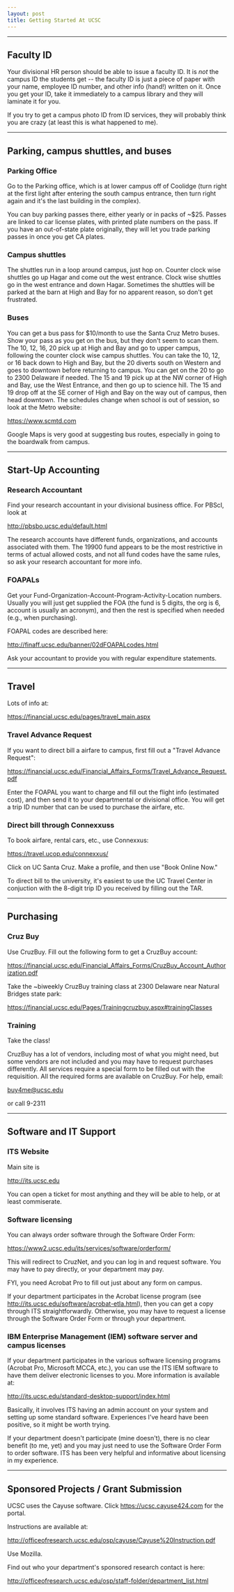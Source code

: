 ```yaml
---
layout: post
title: Getting Started At UCSC
---
```


---

Faculty ID
----------

Your divisional HR person should be able to issue a faculty ID. It is *not* the campus ID the students get -- the faculty ID is just a piece of paper with your name, employee ID number, and other info (hand!) written on it. Once you get your ID, take it immediately to a campus library and they will laminate it for you.

If you try to get a campus photo ID from ID services, they will probably think you are crazy (at least this is what happened to me).

***

Parking, campus shuttles, and buses
-----------------------------------

### Parking Office ###

Go to the Parking office, which is at lower campus off of Coolidge (turn right at the first light after entering the south campus entrance, then turn right again and it's the last building in the complex).

You can buy parking passes there, either yearly or in packs of ~$25. Passes are linked to car license plates, with printed plate numbers on the pass. If you have an out-of-state plate originally, they will let you trade parking passes in once you get CA plates.

### Campus shuttles ###

The shuttles run in a loop around campus, just hop on. Counter clock wise shuttles go up Hagar and come out the west entrance. Clock wise shuttles go in the west entrance and down Hagar. Sometimes the shuttles will be parked at the barn at High and Bay for no apparent reason, so don't get frustrated.

### Buses ###

You can get a bus pass for $10/month to use the Santa Cruz Metro buses. Show your pass as you get on the bus, but they don't seem to scan them. The 10, 12, 16, 20 pick up at High and Bay and go to upper campus, following the counter clock wise campus shuttles. You can take the 10, 12, or 16 back down to High and Bay, but the 20 diverts south on Western and goes to downtown before returning to campus. You can get on the 20 to go to 2300 Delaware if needed. The 15 and 19 pick up at the NW corner of High and Bay, use the West Entrance, and then go up to science hill.  The 15 and 19 drop off at the SE corner of High and Bay on the way out of campus, then head downtown. The schedules change when school is out of session, so look at the Metro website:

<https://www.scmtd.com>

Google Maps is very good at suggesting bus routes, especially in going to the boardwalk from campus.

***


Start-Up Accounting
-------------------

### Research Accountant ###

Find your research accountant in your divisional business office.  For PBScI, look at 

<http://pbsbo.ucsc.edu/default.html>

The research accounts have different funds, organizations, and accounts associated with them. The 19900 fund appears to be the most restrictive in terms of actual allowed costs, and not all fund codes have the same rules, so ask your research accountant for more info.

### FOAPALs ###

Get your Fund-Organization-Account-Program-Activity-Location numbers.  Usually you will just get supplied the FOA (the fund is 5 digits, the org is 6, account is usually an acronym), and then the rest is specified when needed (e.g., when purchasing).

FOAPAL codes are described here:

<http://finaff.ucsc.edu/banner/02dFOAPALcodes.html>

Ask your accountant to provide you with regular expenditure statements.


***


Travel
------

Lots of info at:

<https://financial.ucsc.edu/pages/travel_main.aspx>

### Travel Advance Request ###

If you want to direct bill a airfare to campus, first fill out a "Travel Advance Request":

<https://financial.ucsc.edu/Financial_Affairs_Forms/Travel_Advance_Request.pdf>

Enter the FOAPAL you want to charge and fill out the flight info (estimated cost), and then send it to your departmental or divisional office. You will get a trip ID number that can be used to purchase the airfare, etc.

### Direct bill through Connexxuss ###

To book airfare, rental cars, etc., use Connexxus:

<https://travel.ucop.edu/connexxus/>

Click on UC Santa Cruz. Make a profile, and then use "Book Online Now."

To direct bill to the university, it's easiest to use the UC Travel Center in conjuction with the 8-digit trip ID you received by filling out the TAR.

***


Purchasing
----------

### Cruz Buy ###

Use CruzBuy. Fill out the following form to get a CruzBuy account:

<https://financial.ucsc.edu/Financial_Affairs_Forms/CruzBuy_Account_Authorization.pdf>

Take the ~biweekly CruzBuy training class at 2300 Delaware near Natural Bridges state park:

<https://financial.ucsc.edu/Pages/Trainingcruzbuy.aspx#trainingClasses>

### Training ###

Take the class! 

CruzBuy has a lot of vendors, including most of what you might need, but some vendors are not included and you may have to request purchases differently. All services require a special form to be filled out with the requisition. All the required forms are available on CruzBuy. For help, email:

<buy4me@ucsc.edu>

or call
9-2311

***


Software and IT Support
-----------------------

### ITS Website ###

Main site is 

<http://its.ucsc.edu>

You can open a ticket for most anything and they will be able to help, or at least commiserate.

### Software licensing ###

You can always order software through the Software Order Form:

<https://www2.ucsc.edu/its/services/software/orderform/>

This will redirect to CruzNet, and you can log in and request software.  You may have to pay directly, or your department may pay.


FYI, you need Acrobat Pro to fill out just about any form on campus.

If your department participates in the Acrobat license program (see <http://its.ucsc.edu/software/acrobat-etla.html>), then you can get a copy through ITS straightforwardly. Otherwise, you may have to request a license through the Software Order Form or through your department.


### IBM Enterprise Management (IEM) software server and campus licenses ###

If your department participates in the various software licensing programs (Acrobat Pro, Microsoft MCCA, etc.), you can use the ITS IEM software to have them deliver electronic licenses to you. More information is available at:

<http://its.ucsc.edu/standard-desktop-support/index.html>

Basically, it involves ITS having an admin account on your system and setting up some standard software. Experiences I've heard have been positive, so it might be worth trying.

If your department doesn't participate (mine doesn't), there is no clear benefit (to me, yet) and you may just need to use the Software Order Form to order software. ITS has been very helpful and informative about licensing in my experience.

***



Sponsored Projects / Grant Submission
-------------------------------------

UCSC uses the Cayuse software. Click <https://ucsc.cayuse424.com> for the portal.

Instructions are available at:

<http://officeofresearch.ucsc.edu/osp/cayuse/Cayuse%20Instruction.pdf>

Use Mozilla.

Find out who your department's sponsored research contact is here:

<http://officeofresearch.ucsc.edu/osp/staff-folder/department_list.html>